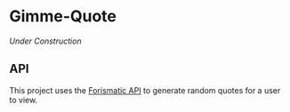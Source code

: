 # Gimme-Quote

*Under Construction*

## API 
This project uses the [Forismatic API](https://forismatic.com/en/api/) to generate random quotes for a user to view. 
